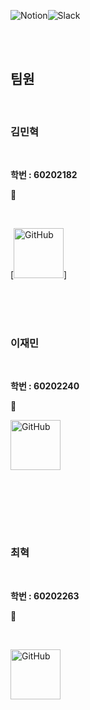 <img alt="Notion" src ="https://img.shields.io/badge/Notion-000000.svg?&style=for-the-badge&logo=Notion&logoColor=white"/><img alt="Slack" src ="https://img.shields.io/badge/Slack-4A154B.svg?&style=for-the-badge&logo=Slack&logoColor=white"/></a>

<br/><br/>

## **팀원**

<br/>

### 김민혁

<br/>

**학번 : 60202182**

📧

<br/>

[<img src="https://github.com/choi-hyk/Add-later/assets/127075917/9c78658a-6b33-4f66-b771-3adf84b2c7d0" alt="GitHub" width="80" height="auto">]

<br/><br/><br/>

### 이재민

<br/>

**학번 : 60202240**

📧

[<img src="https://github.com/choi-hyk/Add-later/assets/127075917/9c78658a-6b33-4f66-b771-3adf84b2c7d0" alt="GitHub" width="80" height="auto">](https://github.com/javor10)

<br/>

<br/><br/><br/>

### 최혁

<br/>

**학번 : 60202263**

📧

<br/>

[<img src="https://github.com/choi-hyk/Add-later/assets/127075917/9c78658a-6b33-4f66-b771-3adf84b2c7d0" alt="GitHub" width="80" height="auto">](https://github.com/choi-hyk)

